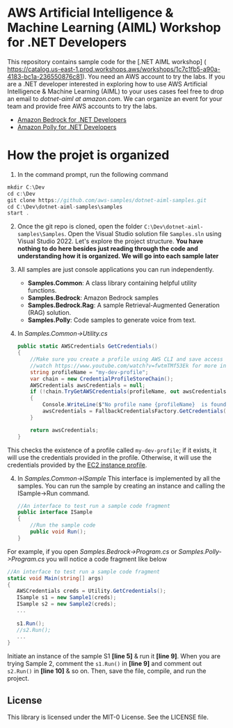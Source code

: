 # AWS Artificial Intelligence & Machine Learning (AIML) Workshop for .NET Developers

This repository contains sample code for the [.NET AIML workshop] ( https://catalog.us-east-1.prod.workshops.aws/workshops/1c7c1fb5-a90a-4183-bc1a-236550876c81). 
You need an AWS account to try the labs. If you are a .NET developer interested in exploring how to use AWS Artificial Intelligence & Machine Learning (AIML) to your uses cases feel free to drop an email to *dotnet-aiml at amazon.com*. We can organize an event for your team and provide free AWS accounts to try the labs. 

- [Amazon Bedrock for .NET Developers](https://catalog.us-east-1.prod.workshops.aws/workshops/1c7c1fb5-a90a-4183-bc1a-236550876c81/en-US/10000-bedrock)
- [Amazon Polly for .NET Developers](https://catalog.us-east-1.prod.workshops.aws/workshops/1c7c1fb5-a90a-4183-bc1a-236550876c81/en-US/21000-polly)

# How the projet is organized
1. In the command prompt, run the following command
```csharp
mkdir C:\Dev
cd c:\Dev
git clone https://github.com/aws-samples/dotnet-aiml-samples.git
cd C:\Dev\dotnet-aiml-samples\samples
start .
```

2. Once the git repo is cloned, open the folder `C:\Dev\dotnet-aiml-samples\Samples`. Open the Visual Studio solution file `Samples.sln` using Visual Studio 2022. Let's explore the project structure. 
**You have nothing to do here besides just reading through the code and understanding how it is organized. We will go into each sample later** 

3. All samples are just console applications you can run independently. 
    - **Samples.Common**: A class library containing helpful utility functions. 
    - **Samples.Bedrock**: Amazon Bedrock samples 
    - **Samples.Bedrock.Rag**:  A sample Retrieval-Augmented Generation (RAG) solution. 
    - **Samples.Polly**: Code samples to generate voice from text. 
4. In *Samples.Common->Utility.cs*

    ```csharp
    public static AWSCredentials GetCredentials()
    {
        //Make sure you create a profile using AWS CLI and save access key & secrete key
        //watch https://www.youtube.com/watch?v=fwtmTMf53Ek for more information
        string profileName = "my-dev-profile";
        var chain = new CredentialProfileStoreChain();
        AWSCredentials awsCredentials = null;
        if (!chain.TryGetAWSCredentials(profileName, out awsCredentials))
        {
            Console.WriteLine($"No profile name {profileName}  is found. Using the default credentials");
            awsCredentials = FallbackCredentialsFactory.GetCredentials();
        }

        return awsCredentials;
    }
    ```

This checks the existence of a profile called `my-dev-profile`; if it exists, it will use the credentials provided in the profile. Otherwise, it will use the credentials provided by the [EC2 instance profile](https://docs.aws.amazon.com/IAM/latest/UserGuide/id_roles_use_switch-role-ec2.html). 

4. In *Samples.Common->ISample*
   This interface is implemented by all the samples. You can run the sample by creating an instance and calling the ISample->Run command. 
    
    ```csharp
    //An interface to test run a sample code fragment
    public interface ISample
    {
        //Run the sample code
        public void Run();
    }
    ```

  For example, if you open *Samples.Bedrock->Program.cs* or *Samples.Polly->Program.cs* you will notice a code fragment like below

 ```csharp
 //An interface to test run a sample code fragment
 static void Main(string[] args)
 {
    AWSCredentials creds = Utility.GetCredentials();
    ISample s1 = new Sample1(creds);
    ISample s2 = new Sample2(creds);
    ...
    
    s1.Run();
    //s2.Run();
    ...
 }
 ```

Initiate an instance of the sample S1 **[line 5]** & run it **[line 9]**. When you are trying Sample 2, comment the `s1.Run()` in **[line 9]** and comment out `s2.Run()` in **[line 10]** & so on. Then, save the file, compile, and run the project.  


## License

This library is licensed under the MIT-0 License. See the LICENSE file.
